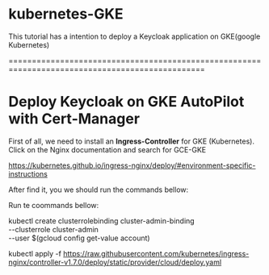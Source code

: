 # kubernetes-GKE

This tutorial has a intention to deploy a Keycloak application on GKE(google Kubernetes)

================================================================================================

# Deploy Keycloak on GKE AutoPilot with Cert-Manager

First of all, we need to install an **Ingress-Controller** for GKE (Kubernetes). Click on the Nginx documentation and search for GCE-GKE

https://kubernetes.github.io/ingress-nginx/deploy/#environment-specific-instructions

After find it, you we should run the commands bellow:

Run te coommands bellow:

kubectl create clusterrolebinding cluster-admin-binding \
  --clusterrole cluster-admin \
  --user $(gcloud config get-value account)


kubectl apply -f https://raw.githubusercontent.com/kubernetes/ingress-nginx/controller-v1.7.0/deploy/static/provider/cloud/deploy.yaml
